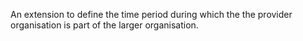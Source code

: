 An extension to define the time period during which the the provider organisation is part of the larger organisation.